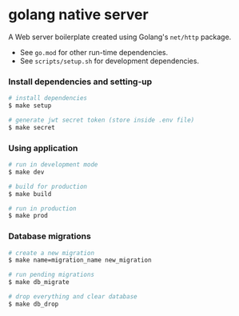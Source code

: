 # golang native server

A Web server boilerplate created using Golang's `net/http` package. 
- See `go.mod` for other run-time dependencies.
- See `scripts/setup.sh` for development dependencies.

### Install dependencies and setting-up

```bash
# install dependencies
$ make setup

# generate jwt secret token (store inside .env file)
$ make secret
```

### Using application

```bash
# run in development mode
$ make dev

# build for production
$ make build

# run in production
$ make prod
```

### Database migrations

```bash
# create a new migration
$ make name=migration_name new_migration

# run pending migrations
$ make db_migrate

# drop everything and clear database
$ make db_drop
```
